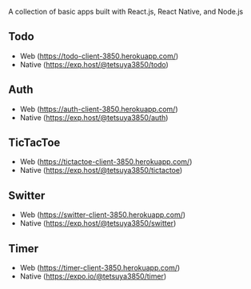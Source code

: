 A collection of basic apps built with React.js, React Native, and Node.js

## Todo

* Web (https://todo-client-3850.herokuapp.com/)
* Native (https://exp.host/@tetsuya3850/todo)

## Auth

* Web (https://auth-client-3850.herokuapp.com/)
* Native (https://exp.host/@tetsuya3850/auth)

## TicTacToe

* Web (https://tictactoe-client-3850.herokuapp.com/)
* Native (https://exp.host/@tetsuya3850/tictactoe)

## Switter

* Web (https://switter-client-3850.herokuapp.com/)
* Native (https://exp.host/@tetsuya3850/switter)

## Timer

* Web (https://timer-client-3850.herokuapp.com/)
* Native (https://expo.io/@tetsuya3850/timer)
